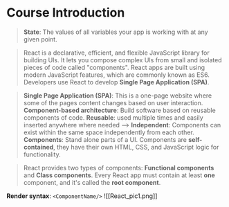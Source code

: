 # Course Introduction
>**State**: The values of all variables your app is working with at any given point.

>React is a declarative, efficient, and flexible JavaScript library for building UIs. It lets you compose complex UIs from small and isolated pieces of code called "components". React apps are built using modern JavaScript features, which are commonly known as ES6. Developers use React to develop **Single Page Application (SPA)**.

>**Single Page Application (SPA)**: This is a one-page website where some of the pages content changes based on user interaction.
>**Component-based architecture**: Build software based on reusable components of code. **Reusable**: used multiple times and easily inserted anywhere where needed --> **Independent**: Components can exist within the same space independently from each other. 
>**Components**: Stand alone parts of a UI. Components are **self-contained**, they have their own HTML, CSS, and JavaScript logic for functionality.

>React provides two types of components: **Functional components** and **Class components**.
>Every React app must contain at least **one** component, and it's called the **root component**.

**Render syntax**: `<ComponentName/>`
![[React_pic1.png]]
